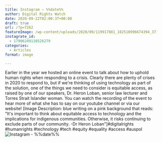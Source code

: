```yaml
---
title: Instagram – %%date%%
author: Digital Rights Watch
date: 2020-09-22T02:00:37+00:00
draft: true
url: /?p=7262
featureImage: /wp-content/uploads/2020/09/119917881_182510996674394_3716715569332514069_n.jpg
instagrate_id:
  - 17906249110526279
categories:
  - Articles
format: image

---
```

Earlier in the year we hosted an online event to talk about how to uphold human rights when responding to a crisis. Clearly there are plenty of crises in 2020 to respond to, but if we're thinking of using technology as part of the solution, one of the things we need to consider is equitable access, as raised by one of our speakers, Dr. Heron Loban, senior law lecturer and Torres Strait Islander woman. You can watch the recording of the event to hear more of what she has to say on our youtube channel or via our website! [Image Description: blue writing on a pink background that reads: "It's important to think about equitable access to technology and the implications for indigenous communities. Otherwise, it risks continuing to exclude parts of our community. -Dr Heron Loban"]#digitalrights #humanrights #technology #tech #equity #equality #access #auspol  
<img decoding="async" src="/wp-content/uploads/2020/09/119917881_182510996674394_3716715569332514069_n.jpg" alt="Instagram - %%date%%" />